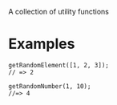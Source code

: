 A collection of utility functions

# Examples

```
getRandomElement([1, 2, 3]);
// => 2
```

```
getRandomNumber(1, 10);
//=> 4
```
